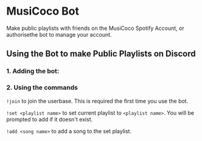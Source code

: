 # MusiCoco Bot
Make public playlists with friends on the MusiCoco Spotify Account, or authorisethe bot to manage your account.

## Using the Bot to make Public Playlists on Discord

### 1. Adding the bot:
<some instructions>
  
### 2. Using the commands
  `!join` to join the userbase. This is required the first time you use the bot. 
  
  
  `!set <playlist name>` to set current playlist to `<playlist name>`. You will be prompted to add <playlist name> if it doesn't exist.
  
  
  `!add <song name>` to add a song to the set playlist.  
  
  
 
